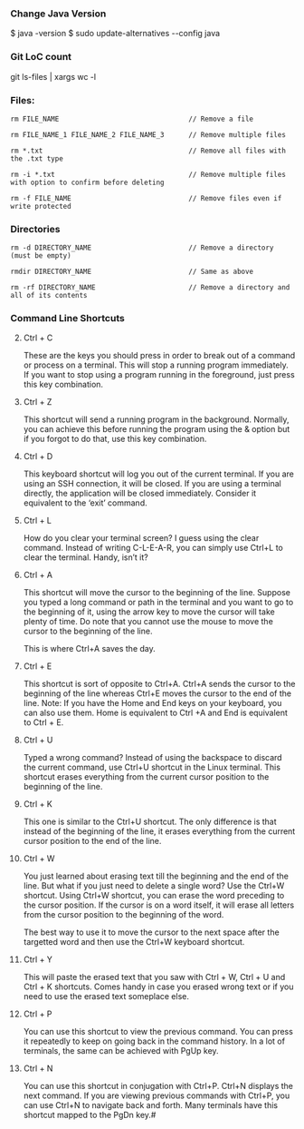### Change Java Version

  $ java -version
  $ sudo update-alternatives --config java
  
### Git LoC count

  git ls-files | xargs wc -l

###  Files:

    rm FILE_NAME                                // Remove a file
  
    rm FILE_NAME_1 FILE_NAME_2 FILE_NAME_3      // Remove multiple files 
  
    rm *.txt                                    // Remove all files with the .txt type
    
    rm -i *.txt                                 // Remove multiple files with option to confirm before deleting
    
    rm -f FILE_NAME                             // Remove files even if write protected
  
### Directories 

    rm -d DIRECTORY_NAME                        // Remove a directory (must be empty)
    
    rmdir DIRECTORY_NAME                        // Same as above
    
    rm -rf DIRECTORY_NAME                       // Remove a directory and all of its contents
    
### Command Line Shortcuts

2. Ctrl + C

    These are the keys you should press in order to break out of a command or process on a terminal. This will stop a running program immediately.
    If you want to stop using a program running in the foreground, just press this key combination.

3. Ctrl + Z

    This shortcut will send a running program in the background. Normally, you can achieve this before running the program using the & option
    but if you forgot to do that, use this key combination.

4. Ctrl + D

    This keyboard shortcut will log you out of the current terminal. If you are using an SSH connection, it will be closed. 
    If you are using a terminal directly, the application will be closed immediately. Consider it equivalent to the ‘exit’ command.

5. Ctrl + L

    How do you clear your terminal screen? I guess using the clear command.
    Instead of writing C-L-E-A-R, you can simply use Ctrl+L to clear the terminal. Handy, isn’t it?

6. Ctrl + A

    This shortcut will move the cursor to the beginning of the line.  Suppose you typed a long command or path in the terminal 
    and you want to go to the beginning of it, using the arrow key to move the cursor will take plenty of time. 
    Do note that you cannot use the mouse to move the cursor to the beginning of the line.

    This is where Ctrl+A saves the day.

7. Ctrl + E

    This shortcut is sort of opposite to Ctrl+A. Ctrl+A sends the cursor to the beginning of the line whereas Ctrl+E moves the cursor to the end of the line.
    Note: If you have the Home and End keys on your keyboard, you can also use them. Home is equivalent to Ctrl +A and End is equivalent to Ctrl + E.

8. Ctrl + U

    Typed a wrong command? Instead of using the backspace to discard the current command, use Ctrl+U shortcut in the Linux terminal. 
    This shortcut erases everything from the current cursor position to the beginning of the line.

9. Ctrl + K

    This one is similar to the Ctrl+U shortcut. The only difference is that instead of the beginning of the line, 
    it erases everything from the current cursor position to the end of the line.

10. Ctrl + W

    You just learned about erasing text till the beginning and the end of the line. But what if you just need to delete a single word? Use the Ctrl+W shortcut.
    Using Ctrl+W shortcut, you can erase the word preceding to the cursor position. If the cursor is on a word itself, it will erase all letters from the cursor
    position to the beginning of the word.

    The best way to use it to move the cursor to the next space after the targetted word and then use the Ctrl+W keyboard shortcut.

11. Ctrl + Y

    This will paste the erased text that you saw with Ctrl + W, Ctrl + U and Ctrl + K shortcuts. 
    Comes handy in case you erased wrong text or if you need to use the erased text someplace else.

12. Ctrl + P

    You can use this shortcut to view the previous command. You can press it repeatedly to keep on going back in the command history. 
    In a lot of terminals, the same can be achieved with PgUp key.

13. Ctrl + N

    You can use this shortcut in conjugation with Ctrl+P. Ctrl+N displays the next command. 
    If you are viewing previous commands with Ctrl+P, you can use Ctrl+N to navigate back and forth. Many terminals have this shortcut mapped to the PgDn key.#


